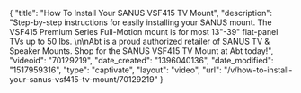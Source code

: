 {
    "title": "How To Install Your SANUS VSF415 TV Mount",
    "description": "Step-by-step instructions for easily installing your SANUS mount. The VSF415 Premium Series Full-Motion mount is for most 13\"-39\" flat-panel TVs up to 50 lbs. \n\nAbt is a proud authorized retailer of SANUS TV & Speaker Mounts. Shop for the SANUS VSF415 TV Mount at Abt today!",
    "videoid": "70129219",
    "date_created": "1396040136",
    "date_modified": "1517959316",
    "type": "captivate",
    "layout": "video",
    "url": "\/v\/how-to-install-your-sanus-vsf415-tv-mount\/70129219"
}